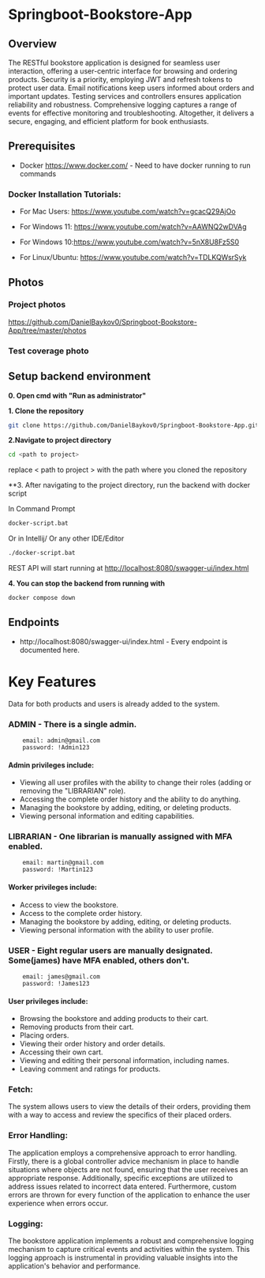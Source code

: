 # Springboot-Bookstore-App

## Overview

The RESTful bookstore application is designed for seamless user interaction,
offering a user-centric interface for browsing and ordering products. Security is a priority,
employing JWT and refresh tokens to protect user data. Email notifications keep users
informed about orders and important updates. Testing services and controllers ensures application reliability and robustness.
Comprehensive logging captures a range of events for effective monitoring and troubleshooting.
Altogether, it delivers a secure, engaging, and efficient platform for book enthusiasts.

## Prerequisites

* Docker https://www.docker.com/ - Need to have docker running to run commands

### Docker Installation Tutorials:

* For Mac Users: https://www.youtube.com/watch?v=gcacQ29AjOo

* For Windows 11: https://www.youtube.com/watch?v=AAWNQ2wDVAg

* For Windows 10:https://www.youtube.com/watch?v=5nX8U8Fz5S0

* For Linux/Ubuntu: https://www.youtube.com/watch?v=TDLKQWsrSyk

## Photos

### Project photos

https://github.com/DanielBaykov0/Springboot-Bookstore-App/tree/master/photos

### Test coverage photo

## Setup backend environment

**0. Open cmd with "Run as administrator"**

**1. Clone the repository**

```bash
git clone https://github.com/DanielBaykov0/Springboot-Bookstore-App.git
```

**2.Navigate to project directory**

```bash
cd <path to project>
```

replace < path to project > with the path where you cloned the repository

**3. After navigating to the project directory, run the backend with docker script

In Command Prompt

```bash
docker-script.bat
```

Or in Intellij/ Or any other IDE/Editor

```bash
./docker-script.bat
```

REST API will start running at <http://localhost:8080/swagger-ui/index.html>

**4. You can stop the backend from running with**

```bash
docker compose down
```

## Endpoints

* http://localhost:8080/swagger-ui/index.html - Every endpoint is documented here.

# Key Features

Data for both products and users is already added to the system.

### ADMIN - There is a single admin.

        email: admin@gmail.com
        password: !Admin123

#### Admin privileges include:

* Viewing all user profiles with the ability to change their roles (adding or removing the "LIBRARIAN" role).
* Accessing the complete order history and the ability to do anything.
* Managing the bookstore by adding, editing, or deleting products.
* Viewing personal information and editing capabilities.

### LIBRARIAN - One librarian is manually assigned with MFA enabled.

        email: martin@gmail.com
        password: !Martin123

#### Worker privileges include:

* Access to view the bookstore.
* Access to the complete order history.
* Managing the bookstore by adding, editing, or deleting products.
* Viewing personal information with the ability to user profile.

### USER - Eight regular users are manually designated. Some(james) have MFA enabled, others don't.

        email: james@gmail.com
        password: !James123

#### User privileges include:

* Browsing the bookstore and adding products to their cart.
* Removing products from their cart.
* Placing orders.
* Viewing their order history and order details.
* Accessing their own cart.
* Viewing and editing their personal information, including names.
* Leaving comment and ratings for products.

### Fetch:

The system allows users to view the details of their orders,
providing them with a way to access and review the specifics of their placed orders.

### Error Handling:

The application employs a comprehensive approach to error handling.
Firstly, there is a global controller advice mechanism in place to handle situations where objects are not found,
ensuring that the user receives an appropriate response.
Additionally, specific exceptions are utilized to address issues related to incorrect data entered.
Furthermore, custom errors are thrown for every function of the application
to enhance the user experience when errors occur.

### Logging:

The bookstore application implements a robust and comprehensive logging mechanism to capture critical events
and activities within the system. This logging approach is instrumental in providing valuable insights into
the application's behavior and performance.


[//]: # (### Scheduled Jobs:)

[//]: # (Every day, the system offers promotional discounts on certain products.)

[//]: # (The specific discounts are determined based on the day of the week.)

[//]: # (This automated process adjusts product prices to provide users with lower prices on selected items,)

[//]: # (depending on which day they place their orders.)